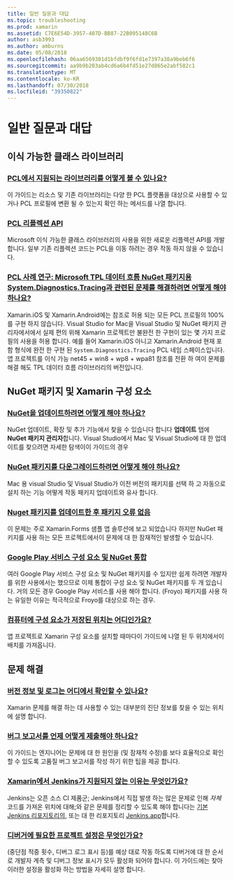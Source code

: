 ```yaml
---
title: 일반 질문과 대답
ms.topic: troubleshooting
ms.prod: xamarin
ms.assetid: C7E6E54D-3957-407D-BB87-22B095148C6B
author: asb3993
ms.author: amburns
ms.date: 05/08/2018
ms.openlocfilehash: 06aa6569301d1bfdbf9f6fd1e7397a38a9beb6f6
ms.sourcegitcommit: aa9b9b203ab4cd6a6b4fd51e27d865e2abf582c1
ms.translationtype: MT
ms.contentlocale: ko-KR
ms.lasthandoff: 07/30/2018
ms.locfileid: "39350822"
---
```

# <a name="general-frequently-asked-questions"></a>일반 질문과 대답

## <a name="portable-class-libraries"></a>이식 가능한 클래스 라이브러리

### <a name="how-can-i-view-what-libraries-are-supported-in-a-pclpcl-support-librariesmd"></a>[PCL에서 지원되는 라이브러리를 어떻게 볼 수 있나요?](pcl-support-libraries.md)
이 가이드는 리소스 및 기존 라이브러리는 다양 한 PCL 플랫폼을 대상으로 사용할 수 있거나 PCL 프로필에 변환 될 수 있는지 확인 하는 메서드를 나열 합니다.

### <a name="pcl-reflection-apipcl-reflectionmd"></a>[PCL 리플렉션 API](pcl-reflection.md)
Microsoft 이식 가능한 클래스 라이브러리의 사용을 위한 새로운 리플렉션 API를 개발 합니다. 일부 기존 리플렉션 코드는 PCL을 이동 하려는 경우 작동 하지 않을 수 있습니다.

### <a name="pcl-case-study-how-can-i-resolve-problems-related-to-systemdiagnosticstracing-for-the-microsoft-tpl-dataflow-nuget-packagepcl-case-studymd"></a>[PCL 사례 연구: Microsoft TPL 데이터 흐름 NuGet 패키지용 System.Diagnostics.Tracing과 관련된 문제를 해결하려면 어떻게 해야 하나요?](pcl-case-study.md)
Xamarin.iOS 및 Xamarin.Android에는 참조로 허용 되는 모든 PCL 프로필의 100%를 구현 하지 않습니다. Visual Studio for Mac을 Visual Studio 및 NuGet 패키지 관리자에서에서 실제 편의 위해 Xamarin 프로젝트만 불완전 한 구현이 있는 몇 가지 프로필의 사용을 허용 합니다. 예를 들어 Xamarin.iOS 아니고 Xamarin.Android 현재 포함 형식에 완전 한 구현 된 `System.Diagnostics.Tracing` PCL 네임 스페이스입니다. 앱 프로젝트를 이식 가능 net45 + win8 + wp8 + wpa81 참조를 전환 하 여이 문제를 해결 해도 TPL 데이터 흐름 라이브러리의 버전입니다.

## <a name="nuget-packages--xamarin-components"></a>NuGet 패키지 및 Xamarin 구성 요소
### <a name="how-can-i-update-nugetnuget-updatemd"></a>[NuGet을 업데이트하려면 어떻게 해야 하나요?](nuget-update.md)
NuGet 업데이트, 확장 및 추가 기능에서 찾을 수 있습니다 합니다 **업데이트** 탭에 **NuGet 패키지 관리자**합니다. Visual Studio에서 Mac 및 Visual Studio에 대 한 업데이트를 찾으려면 자세한 탐색이이 가이드의 경우

### <a name="how-do-i-downgrade-a-nuget-packagenuget-package-downgrademd"></a>[NuGet 패키지를 다운그레이드하려면 어떻게 해야 하나요?](nuget-package-downgrade.md)
Mac 용 visual Studio 및 Visual Studio가 이전 버전의 패키지를 선택 하 고 자동으로 설치 하는 기능 어떻게 작동 패키지 업데이트와 유사 합니다.

### <a name="missing-packages-error-after-updating-nuget-packagesnuget-packages-missingmd"></a>[Nuget 패키지를 업데이트한 후 패키지 오류 없음](nuget-packages-missing.md)
이 문제는 주로 Xamarin.Forms 샘플 앱 솔루션에 보고 되었습니다 하지만 NuGet 패키지를 사용 하는 모든 프로젝트에서이 문제에 대 한 잠재적인 발생할 수 있습니다.

### <a name="unifying-google-play-services-components-and-nugetgps-components-nugetmd"></a>[Google Play 서비스 구성 요소 및 NuGet 통합](gps-components-nuget.md)
여러 Google Play 서비스 구성 요소 및 NuGet 패키지를 수 있지만 쉽게 하려면 개발자를 위한 사용에서는 했으므로 이제 통합이 구성 요소 및 NuGet 패키지를 두 개 있습니다. 거의 모든 경우 Google Play 서비스를 사용 해야 합니다. (Froyo) 패키지를 사용 하는 유일한 이유는 적극적으로 Froyo를 대상으로 하는 경우.

### <a name="where-are-the-components-stored-on-my-machinecomponent-storagemd"></a>[컴퓨터에 구성 요소가 저장된 위치는 어디인가요?](component-storage.md)
앱 프로젝트로 Xamarin 구성 요소를 설치할 때마다이 가이드에 나열 된 두 위치에서이 배치를 가져옵니다.


## <a name="troubleshooting"></a>문제 해결
### <a name="where-can-i-find-my-version-information-and-logsversion-logsmd"></a>[버전 정보 및 로그는 어디에서 확인할 수 있나요?](version-logs.md)
Xamarin 문제를 해결 하는 데 사용할 수 있는 대부분의 진단 정보를 찾을 수 있는 위치에 설명 합니다.

### <a name="when-and-how-should-i-file-a-bug-reporthowto-file-bugmd"></a>[버그 보고서를 언제 어떻게 제출해야 하나요?](howto-file-bug.md)
이 가이드는 엔지니어는 문제에 대 한 원인을 (및 잠재적 수정)를 보다 효율적으로 확인할 수 있도록 고품질 버그 보고서를 작성 하기 위한 팁을 제공 합니다.

### <a name="why-isnt-jenkins-supported-by-xamarinxamarin-jenkinsmd"></a>[Xamarin에서 Jenkins가 지원되지 않는 이유는 무엇인가요?](xamarin-jenkins.md)
Jenkins는 오픈 소스 CI 제품군; Jenkins에서 직접 발생 하는 많은 문제로 인해 *자체* 코드를 가져온 위치에 대해;와 같은 문제를 정리할 수 있도록 해야 합니다는 [기본 Jenkins 리포지토리의](https://github.com/jenkinsci/jenkins), 또는 대 한 리포지토리 [ Jenkins.app](https://github.com/stisti/jenkins-app)합니다.

### <a name="what-project-settings-are-required-for-the-debuggerdebugger-settingsmd"></a>[디버거에 필요한 프로젝트 설정은 무엇인가요?](debugger-settings.md)
(중단점 적중 횟수, 디버그 로그 표시 등)를 예상 대로 작동 하도록 디버거에 대 한 순서로 개발자 계측 및 디버그 정보 표시가 모두 활성화 되어야 합니다. 이 가이드에는 찾아 이러한 설정을 활성화 하는 방법을 자세히 설명 합니다.

